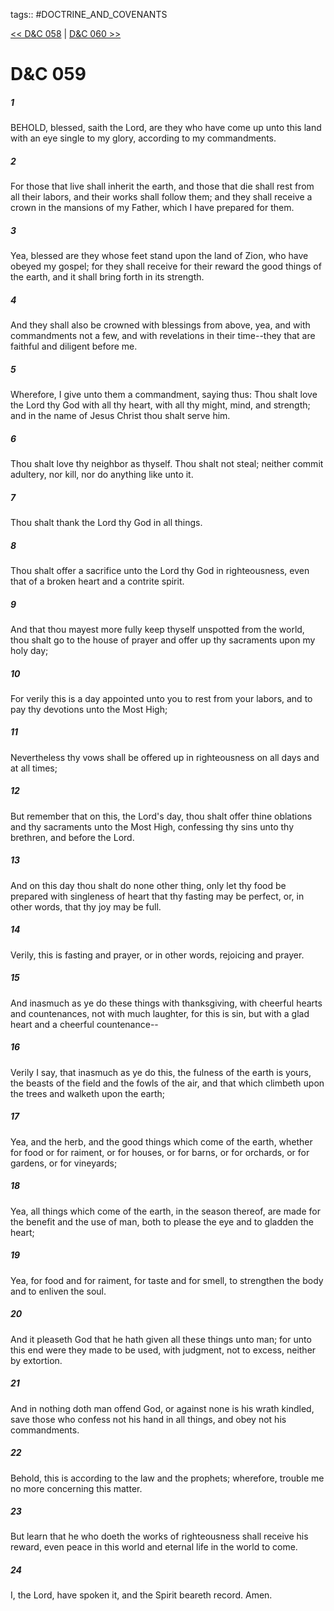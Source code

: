 tags:: #DOCTRINE_AND_COVENANTS

[<< D&C 058](DOCTRINE_AND_COVENANTS/D&C_058.md) | [D&C 060 >>](DOCTRINE_AND_COVENANTS/D&C_060.md)

# D&C 059

##### 1

BEHOLD, blessed, saith the Lord, are they who have come up unto this land with an eye single to my glory, according to my commandments.

##### 2

For those that live shall inherit the earth, and those that die shall rest from all their labors, and their works shall follow them; and they shall receive a crown in the mansions of my Father, which I have prepared for them.

##### 3

Yea, blessed are they whose feet stand upon the land of Zion, who have obeyed my gospel; for they shall receive for their reward the good things of the earth, and it shall bring forth in its strength.

##### 4

And they shall also be crowned with blessings from above, yea, and with commandments not a few, and with revelations in their time--they that are faithful and diligent before me.

##### 5

Wherefore, I give unto them a commandment, saying thus: Thou shalt love the Lord thy God with all thy heart, with all thy might, mind, and strength; and in the name of Jesus Christ thou shalt serve him.

##### 6

Thou shalt love thy neighbor as thyself. Thou shalt not steal; neither commit adultery, nor kill, nor do anything like unto it.

##### 7

Thou shalt thank the Lord thy God in all things.

##### 8

Thou shalt offer a sacrifice unto the Lord thy God in righteousness, even that of a broken heart and a contrite spirit.

##### 9

And that thou mayest more fully keep thyself unspotted from the world, thou shalt go to the house of prayer and offer up thy sacraments upon my holy day;

##### 10

For verily this is a day appointed unto you to rest from your labors, and to pay thy devotions unto the Most High;

##### 11

Nevertheless thy vows shall be offered up in righteousness on all days and at all times;

##### 12

But remember that on this, the Lord's day, thou shalt offer thine oblations and thy sacraments unto the Most High, confessing thy sins unto thy brethren, and before the Lord.

##### 13

And on this day thou shalt do none other thing, only let thy food be prepared with singleness of heart that thy fasting may be perfect, or, in other words, that thy joy may be full.

##### 14

Verily, this is fasting and prayer, or in other words, rejoicing and prayer.

##### 15

And inasmuch as ye do these things with thanksgiving, with cheerful hearts and countenances, not with much laughter, for this is sin, but with a glad heart and a cheerful countenance--

##### 16

Verily I say, that inasmuch as ye do this, the fulness of the earth is yours, the beasts of the field and the fowls of the air, and that which climbeth upon the trees and walketh upon the earth;

##### 17

Yea, and the herb, and the good things which come of the earth, whether for food or for raiment, or for houses, or for barns, or for orchards, or for gardens, or for vineyards;

##### 18

Yea, all things which come of the earth, in the season thereof, are made for the benefit and the use of man, both to please the eye and to gladden the heart;

##### 19

Yea, for food and for raiment, for taste and for smell, to strengthen the body and to enliven the soul.

##### 20

And it pleaseth God that he hath given all these things unto man; for unto this end were they made to be used, with judgment, not to excess, neither by extortion.

##### 21

And in nothing doth man offend God, or against none is his wrath kindled, save those who confess not his hand in all things, and obey not his commandments.

##### 22

Behold, this is according to the law and the prophets; wherefore, trouble me no more concerning this matter.

##### 23

But learn that he who doeth the works of righteousness shall receive his reward, even peace in this world and eternal life in the world to come.

##### 24

I, the Lord, have spoken it, and the Spirit beareth record. Amen.
